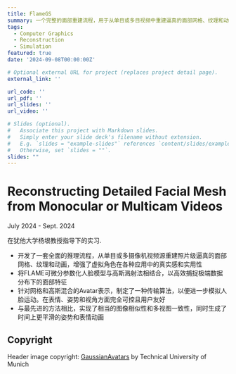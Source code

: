 ```yaml
---
title: FlameGS
summary: 一个完整的面部重建流程，用于从单目或多目视频中重建逼真的面部网格、纹理和动画,增强了Avatar在各种应用中的真实感和多样性。
tags:
  - Computer Graphics
  - Reconstruction
  - Simulation
featured: true
date: '2024-09-08T00:00:00Z'

# Optional external URL for project (replaces project detail page).
external_link: ''

url_code: ''
url_pdf: ''
url_slides: ''
url_video: ''

# Slides (optional).
#   Associate this project with Markdown slides.
#   Simply enter your slide deck's filename without extension.
#   E.g. `slides = "example-slides"` references `content/slides/example-slides.md`.
#   Otherwise, set `slides = ""`.
slides: ""
---
```

# Reconstructing Detailed Facial Mesh from Monocular or Multicam Videos

July 2024 - Sept. 2024

在犹他大学杨垠教授指导下的实习.

* 开发了一套全面的推理流程，从单目或多摄像机视频源重建照片级逼真的面部网格、纹理和动画，增强了虚拟角色在各种应用中的真实感和实用性
* 将FLAME可微分参数化人脸模型与高斯溅射法相结合，以高效捕捉极端数据分布下的面部特征
* 针对网格和高斯混合的Avatar表示，制定了一种传输算法，以便进一步模拟人脸运动。在表情、姿势和视角方面完全可控且用户友好
* 与最先进的方法相比，实现了相当的图像相似性和多视图一致性，同时生成了时间上更平滑的姿势和表情动画

## Copyright

Header image copyright: [GaussianAvatars](https://shenhanqian.github.io/gaussian-avatars) by Technical University of Munich
